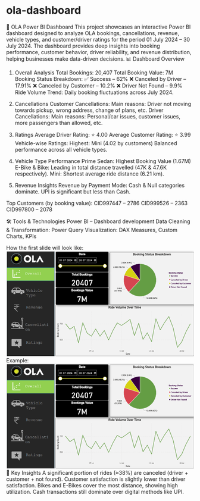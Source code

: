 # ola-dashboard
🚖 OLA Power BI Dashboard
This project showcases an interactive Power BI dashboard designed to analyze OLA bookings, cancellations, revenue, vehicle types, and customer/driver ratings for the period 01 July 2024 – 30 July 2024.
The dashboard provides deep insights into booking performance, customer behavior, driver reliability, and revenue distribution, helping businesses make data-driven decisions.
📊 Dashboard Overview
1. Overall Analysis
Total Bookings: 20,407
Total Booking Value: 7M
Booking Status Breakdown:
✅ Success – 62%
❌ Canceled by Driver – 17.91%
❌ Canceled by Customer – 10.2%
❌ Driver Not Found – 9.9%
Ride Volume Trend: Daily booking fluctuations across July 2024.

2. Cancellations
Customer Cancellations:
Main reasons: Driver not moving towards pickup, wrong address, change of plans, etc.
Driver Cancellations:
Main reasons: Personal/car issues, customer issues, more passengers than allowed, etc.

3. Ratings
Average Driver Rating: ⭐ 4.00
Average Customer Rating: ⭐ 3.99
Vehicle-wise Ratings:
Highest: Mini (4.02 by customers)
Balanced performance across all vehicle types.

4. Vehicle Type Performance
Prime Sedan: Highest Booking Value (1.67M)
E-Bike & Bike: Leading in total distance travelled (47K & 47.6K respectively).
Mini: Shortest average ride distance (6.21 km).

5. Revenue Insights
Revenue by Payment Mode:
Cash & Null categories dominate.
UPI is significant but less than Cash.

Top Customers (by booking value):
CID997447 – 2786
CID999526 – 2363
CID997800 – 2078

🛠️ Tools & Technologies
Power BI – Dashboard development
Data Cleaning & Transformation: Power Query
Visualization: DAX Measures, Custom Charts, KPIs

How the first slide will look like:
![alt text](https://github.com/Yogita2409/ola-dashboard/blob/master/slide%201.png)
Example: ![dashboard preview](https://github.com/Yogita2409/ola-dashboard/blob/master/slide%201.png)
📌 Key Insights
A significant portion of rides (≈38%) are canceled (driver + customer + not found).
Customer satisfaction is slightly lower than driver satisfaction.
Bikes and E-Bikes cover the most distance, showing high utilization.
Cash transactions still dominate over digital methods like UPI.
